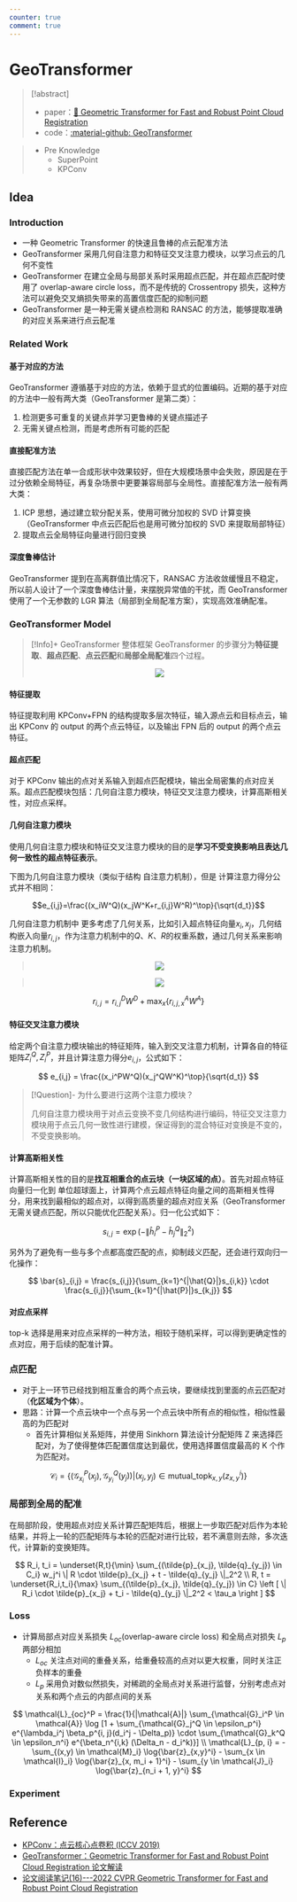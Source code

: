 ```yaml
---
counter: true
comment: true
---
```


# GeoTransformer

> [!abstract]
> - paper：[:book: Geometric Transformer for Fast and Robust Point Cloud Registration](https://arxiv.org/abs/2202.06688)
> - code：[:material-github: GeoTransformer](https://github.com/qinzheng93/GeoTransformer?tab=readme-ov-file)

> - Pre Knowledge
>    - SuperPoint
>    - KPConv

## Idea

### Introduction

- 一种 Geometric Transformer 的快速且鲁棒的点云配准方法
- GeoTransformer 采用几何自注意力和特征交叉注意力模块，以学习点云的几何不变性
- GeoTransformer 在建立全局与局部关系时采用超点匹配，并在超点匹配时使用了  overlap-aware circle loss，而不是传统的 Crossentropy 损失，这种方法可以避免交叉熵损失带来的高置信度匹配的抑制问题
- GeoTransformer 是一种无需关键点检测和 RANSAC 的方法，能够提取准确的对应关系来进行点云配准

### Related Work

#### 基于对应的方法

GeoTransformer 遵循基于对应的方法，依赖于显式的位置编码。近期的基于对应的方法中一般有两大类（GeoTransformer 是第二类）：

1. 检测更多可重复的关键点并学习更鲁棒的关键点描述子
2. 无需关键点检测，而是考虑所有可能的匹配

#### 直接配准方法

直接匹配方法在单一合成形状中效果较好，但在大规模场景中会失败，原因是在于过分依赖全局特征，再复杂场景中更要兼容局部与全局性。直接配准方法一般有两大类：

1. ICP 思想，通过建立软分配关系，使用可微分加权的 SVD 计算变换（GeoTransformer 中点云匹配后也是用可微分加权的 SVD 来提取局部特征）
2. 提取点云全局特征向量进行回归变换

#### 深度鲁棒估计

GeoTransformer 提到在高离群值比情况下，RANSAC 方法收敛缓慢且不稳定，所以前人设计了一个深度鲁棒估计量，来摆脱异常值的干扰，而 GeoTransformer 使用了一个无参数的 LGR 算法（局部到全局配准方案），实现高效准确配准。

### GeoTransformer Model

>[!Info]+ GeoTransformer 整体框架
> GeoTransformer 的步骤分为**特征提取**、**超点匹配**、**点云匹配**和**局部全局配准**四个过程。
> 
> <center><img src="https://cdn.jsdelivr.net/gh/jujimeizuo/note@gh-pages/assets/images/cv/pcd/GeoTransformer-1.jpg"></center>

#### 特征提取

特征提取利用 KPConv+FPN 的结构提取多层次特征，输入源点云和目标点云，输出 KPConv 的 output 的两个点云特征，以及输出 FPN 后的 output 的两个点云特征。

#### 超点匹配

对于 KPConv 输出的点对关系输入到超点匹配模块，输出全局密集的点对应关系。超点匹配模块包括：几何自注意力模块，特征交叉注意力模块，计算高斯相关性，对应点采样。

#### 几何自注意力模块

使用几何自注意力模块和特征交叉注意力模块的目的是**学习不受变换影响且表达几何一致性的超点特征表示**。

下图为几何自注意力模块（类似于结构 自注意力机制），但是 计算注意力得分公式并不相同：

$$e_{i,j}=\frac{(x_iW^Q)(x_jW^K+r_{i,j}W^R)^\top}{\sqrt{d_t}}$$

几何自注意力机制中 更多考虑了几何关系，比如引入超点特征向量$x_i,x_j$，几何结构嵌入向量$r_{i,j}$，作为注意力机制中的$Q、K、R$的权重系数，通过几何关系来影响注意力机制。

> <center><img src="https://cdn.jsdelivr.net/gh/jujimeizuo/note@gh-pages/assets/images/cv/pcd/GeoTransformer-2.jpg"></center>

> <center><img src="https://cdn.jsdelivr.net/gh/jujimeizuo/note@gh-pages/assets/images/cv/pcd/GeoTransformer-3.jpg"></center>

$$r_{i,j} = r_{i,j}^DW^D + \max_x\{r_{i,j,x}^AW^A\}$$

#### 特征交叉注意力模块

给定两个自注意力模块输出的特征矩阵，输入到交叉注意力机制，计算各自的特征矩阵$Z_i^Q,Z_i^P$，并且计算注意力得分$e_{i,j}$，公式如下：

$$
e_{i,j} = \frac{(x_i^PW^Q)(x_j^QW^K)^\top}{\sqrt{d_t}}
$$

> [!Question]- 为什么要进行这两个注意力模块？
>
> 几何自注意力模块用于对点云变换不变几何结构进行编码，特征交叉注意力模块用于点云几何一致性进行建模，保证得到的混合特征对变换是不变的，不受变换影响。

#### 计算高斯相关性

计算高斯相关性的目的是**找互相重合的点云块（一块区域的点）**。首先对超点特征向量归一化到 单位超球面上，计算两个点云超点特征向量之间的高斯相关性得分，用来找到最相似的超点对，以得到高质量的超点对应关系（GeoTransformer 无需关键点匹配，所以只能优化匹配关系）。归一化公式如下：

$$
s_{i,j} = \exp(-\| \hat{h}_i^P - \hat{h}_j^Q \|_2^2)
$$

另外为了避免有一些与多个点都高度匹配的点，抑制歧义匹配，还会进行双向归一化操作：

$$
\bar{s}_{i,j} = \frac{s_{i,j}}{\sum_{k=1}^{|\hat{Q}|}s_{i,k}} \cdot \frac{s_{i,j}}{\sum_{k=1}^{|\hat{P}|}s_{k,j}}
$$

#### 对应点采样

top-k 选择是用来对应点采样的一种方法，相较于随机采样，可以得到更确定性的点对应，用于后续的配准计算。

### 点匹配

- 对于上一环节已经找到相互重合的两个点云块，要继续找到里面的点云匹配对（**化区域为个体**）。
- 思路：计算一个点云块中一个点与另一个点云块中所有点的相似性，相似性最高的为匹配对
    - 首先计算相似关系矩阵，并使用 Sinkhorn 算法设计分配矩阵 Z 来选择匹配对，为了使得整体匹配置信度达到最优，使用选择置信度最高的 K 个作为匹配对。

$$
\mathcal{C}_i  =\{ (\mathcal{G}_{x_i}^P(x_j), \mathcal{G}_{y_i}^Q(y_j)) | (x_j,  y_j)  \in \mathrm{mutual\_topk}_{x, y}(z_{x, y}^i) \}
$$

### 局部到全局的配准

在局部阶段，使用超点对应关系计算匹配矩阵后，根据上一步取匹配对后作为本轮结果，并将上一轮的匹配矩阵与本轮的匹配对进行比较，若不满意则去除，多次迭代，计算新的变换矩阵。

$$
R_i, t_i = \underset{R,t}{\min} \sum_{(\tilde{p}_{x_j}, \tilde{q}_{y_j}) \in C_i} w_j^i \| R \cdot \tilde{p}_{x_j} + t - \tilde{q}_{y_j} \|_2^2 \\
R, t = \underset{R_i,t_i}{\max} \sum_{(\tilde{p}_{x_j}, \tilde{q}_{y_j}) \in C} \left [ \| R_i \cdot \tilde{p}_{x_j} + t_i - \tilde{q}_{y_j} \|_2^2 < \tau_a \right ]
$$

### Loss

- 计算局部点对应关系损失 $L_{oc}$(overlap-aware circle loss) 和全局点对损失 $L_p$ 两部分相加
    - $L_{oc}$ 关注点对间的重叠关系，给重叠较高的点对以更大权重，同时关注正负样本的重叠
    - $L_p$ 采用负对数似然损失，对稀疏的全局点对关系进行监督，分别考虑点对关系和两个点云的内部点间的关系

$$
\mathcal{L}_{oc}^P = \frac{1}{|\mathcal{A}|} \sum_{\mathcal{G}_i^P \in \mathcal{A}} \log [1 + \sum_{\mathcal{G}_j^Q \in \epsilon_p^i} e^{\lambda_i^j \beta_p^{i, j}(d_i^j - \Delta_p)} \cdot \sum_{\mathcal{G}_k^Q \in \epsilon_n^i} e^{\beta_n^{i,k} (\Delta_n - d_i^k)}] \\
\mathcal{L}_{p, i} = -\sum_{(x,y) \in \mathcal{M}_i} \log{\bar{z}_{x,y}^i} - \sum_{x \in \mathcal{I}_i} \log{\bar{z}_{x, m_i + 1}^i} - \sum_{y \in \mathcal{J}_i} \log{\bar{z}_{n_i + 1, y}^i}
$$

### Experiment



## Reference

- [KPConv：点云核心点卷积 (ICCV 2019)](https://zhuanlan.zhihu.com/p/92244933)
- [GeoTransformer：Geometric Transformer for Fast and Robust Point Cloud Registration 论文解读](https://blog.csdn.net/m0_60177079/article/details/140522887)
- [论文阅读笔记(16)---2022 CVPR Geometric Transformer for Fast and Robust Point Cloud Registration](https://blog.csdn.net/qq_39594939/article/details/126503503)